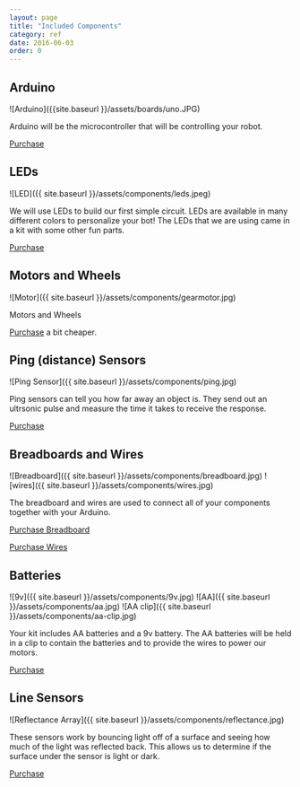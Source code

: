 ```yaml
---
layout: page
title: "Included Components"
category: ref
date: 2016-06-03
order: 0
---
```


## Arduino
![Arduino]({{site.baseurl }}/assets/boards/uno.JPG)

Arduino will be the microcontroller that will be controlling your robot.

[Purchase](http://www.amazon.com/LANMU%C2%AE-Atmega328p-Atmega16u2-Version-Arduino/dp/B00SF28U7A?ie=UTF8&psc=1&redirect=true&ref_=oh_aui_detailpage_o01_s01)

## LEDs
![LED]({{ site.baseurl }}/assets/components/leds.jpeg)

We will use LEDs to build our first simple circuit. LEDs are available
in many different colors to personalize your bot! The LEDs that we are
using came in a kit with some other fun parts.

[Purchase](http://www.amazon.com/Elego-Electronics-component-resistors-Potentiometer/dp/B01ERPXFZK?ie=UTF8&psc=1&redirect=true&ref_=oh_aui_detailpage_o01_s00)

## Motors and Wheels
![Motor]({{ site.baseurl }}/assets/components/gearmotor.jpg)

Motors and Wheels

[Purchase](http://www.ebay.com/itm/4-Pcs-Smart-Car-Robot-Plastic-Tire-Tyre-Wheel-DC-6V-Gear-Motor-Set-for-Arduino-/231589909536) a bit cheaper.

## Ping (distance) Sensors
![Ping Sensor]({{ site.baseurl }}/assets/components/ping.jpg)

Ping sensors can tell you how far away an object is.  They send out an ultrsonic pulse and measure the time it takes to receive the response.

[Purchase](http://www.amazon.com/Ultrasonic-Distance-Measuring-Compatible-Duemilanove/dp/B00SXZWMCS/ref=sr_1_1?rps=1&ie=UTF8&qid=1465054973&sr=8-1&keywords=HC-SR04&refinements=p_85%3A2470955011)

## Breadboards and Wires
![Breadboard]({{ site.baseurl }}/assets/components/breadboard.jpg)
![wires]({{ site.baseurl }}/assets/components/wires.jpg)

The breadboard and wires are used to connect all of your components together with your Arduino.

[Purchase Breadboard](http://www.amazon.com/Veewon-SYB-170-Color-Breadboard-Circuit/dp/B00OP4FQVU?ie=UTF8&psc=1&redirect=true&ref_=oh_aui_detailpage_o01_s01)

[Purchase Wires](http://www.amazon.com/Kalevel%C2%AE-120pcs-Multicolored-Female-Breadboard/dp/B00M5WLZDW?ie=UTF8&psc=1&redirect=true&ref_=oh_aui_detailpage_o01_s01)

## Batteries
![9v]({{ site.baseurl }}/assets/components/9v.jpg)
![AA]({{ site.baseurl }}/assets/components/aa.jpg)
![AA clip]({{ site.baseurl }}/assets/components/aa-clip.jpg)

Your kit includes AA batteries and a 9v battery. The AA batteries will be held in a clip to contain the batteries and to provide the wires to power our motors.

[Purchase](http://www.amazon.com/uxcell-Switch-Battery-Holder-Leads/dp/B00P26O0K8/ref=sr_1_2?rps=1&ie=UTF8&qid=1463491924&sr=8-2&keywords=battery+case+box+holder+AA+4x1.5&refinements=p_85%3A2470955011)


## Line Sensors
![Reflectance Array]({{ site.baseurl }}/assets/components/reflectance.jpg)

These sensors work by bouncing light off of a surface and seeing how
much of the light was reflected back. This allows us to determine if the
surface under the sensor is light or dark.

[Purchase](http://www.amazon.com/C-J-Infrared-reflective-Photoelectr-TCRT5000/dp/B00XT0PBC0/ref=sr_1_2?ie=UTF8&qid=1463438548&sr=8-2&keywords=tcrt5000)

